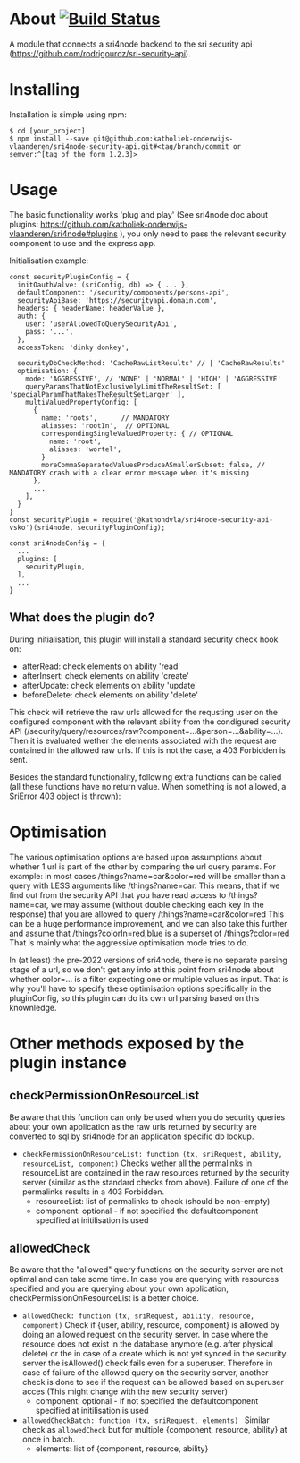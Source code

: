 # About [![Build Status](https://travis-ci.org/rodrigouroz/sri4node-security-api.svg?branch=master)](https://travis-ci.org/rodrigouroz/sri4node-security-api)

A module that connects a sri4node backend to the sri security api (https://github.com/rodrigouroz/sri-security-api).

# Installing

Installation is simple using npm:

    $ cd [your_project]
    $ npm install --save git@github.com:katholiek-onderwijs-vlaanderen/sri4node-security-api.git#<tag/branch/commit or semver:^[tag of the form 1.2.3]>

# Usage

The basic functionality works 'plug and play' (See sri4node doc about plugins: https://github.com/katholiek-onderwijs-vlaanderen/sri4node#plugins ), you only need to pass the relevant security component to use and the express app. 

Initialisation example:
```
const securityPluginConfig = {
  initOauthValve: (sriConfig, db) => { ... },
  defaultComponent: '/security/components/persons-api',
  securityApiBase: 'https://securityapi.domain.com',
  headers: { headerName: headerValue },
  auth: {
    user: 'userAllowedToQuerySecurityApi',
    pass: '...',
  },
  accessToken: 'dinky donkey',

  securityDbCheckMethod: 'CacheRawListResults' // | 'CacheRawResults'
  optimisation: {
    mode: 'AGGRESSIVE', // 'NONE' | 'NORMAL' | 'HIGH' | 'AGGRESSIVE'
    queryParamsThatNotExclusivelyLimitTheResultSet: [ 'specialParamThatMakesTheResultSetLarger' ],
    multiValuedPropertyConfig: [
      {
        name: 'roots',      // MANDATORY
        aliasses: 'rootIn',  // OPTIONAL
        correspondingSingleValuedProperty: { // OPTIONAL
          name: 'root',
          aliases: 'wortel',
        }
        moreCommaSeparatedValuesProduceASmallerSubset: false, // MANDATORY crash with a clear error message when it's missing
      },
      ...
    ],
  }
}
const securityPlugin = require('@kathondvla/sri4node-security-api-vsko')(sri4node, securityPluginConfig);

const sri4nodeConfig = {
  ...
  plugins: [
    securityPlugin,
  ],
  ...
}
```
##  What does the plugin do?

During initialisation, this plugin will install a standard security check hook on:

- afterRead: check elements on ability 'read'
- afterInsert: check elements on ability 'create'
- afterUpdate: check elements on ability 'update'
- beforeDelete: check elements on ability 'delete'

This check will retrieve the raw urls allowed for the requsting user on the configured component with the relevant ability from the condigured security API (/security/query/resources/raw?component=...&person=...&ability=...). Then it is evaluated wether the elements associated with the request are contained in the allowed raw urls. If this is not the case, a 403 Forbidden is sent.

Besides the standard functionality, following extra functions can be called (all these functions have no return value. When something is not allowed, a SriError 403 object is thrown):

# Optimisation

The various optimisation options are based upon assumptions about whether 1 url is part of the other by comparing the url query params.
For example: in most cases /things?name=car&color=red will be smaller than a query with LESS arguments like /things?name=car.
This means, that if we find out from the security API that you have read access to /things?name=car, we may assume (without double checking each key in the response) that you are allowed to query /things?name=car&color=red
This can be a huge performance improvement, and we can also take this further and assume that /things?colorIn=red,blue is a superset of /things?color=red
That is mainly what the aggressive optimisation mode tries to do.

In (at least) the pre-2022 versions of sri4node, there is no separate parsing stage of a url, so we don't get any info at this point from sri4node about whether color=... is a filter expecting one or multiple values as input.
That is why you'll have to specify these optimisation options specifically in the pluginConfig, so this plugin can do its own url parsing based on this knownledge.
# Other methods exposed by the plugin instance
## checkPermissionOnResourceList
Be aware that this function can only be used when you do security queries about your own application as the raw urls returned by security are converted to sql by sri4node for an application specific db lookup.
- `checkPermissionOnResourceList: function (tx, sriRequest, ability, resourceList, component)` Checks wether all the permalinks in resourceList are contained in the raw resources returned by the security server (similar as the standard checks from above). Failure of one of the permalinks results in a 403 Forbidden.
    - resourceList: list of permalinks to check (should be non-empty)
    - component: optional - if not specified the defaultcomponent specified at initilisation is used

## allowedCheck
Be aware that the "allowed" query functions on the security server are not optimal and can take some time. In case you are querying with resources specified and you are querying about your own application, checkPermissionOnResourceList is a better choice.
- `allowedCheck: function (tx, sriRequest, ability, resource, component)` Check if {user, ability, resource, component} is allowed by doing an allowed request on the security server. In case where the resource does not exist in the database anymore (e.g. after physical delete) or the in case of a create which is not yet synced in the security server the isAllowed() check fails even for a superuser. Therefore in case of failure of the allowed query on the security server, another check is done to see if the request can be allowed based on superuser acces (This might change with the new security server)
    - component: optional - if not specified the defaultcomponent specified at initilisation is used
- `allowedCheckBatch: function (tx, sriRequest, elements) ` Similar check as `allowedCheck` but for multiple {component, resource, ability} at once in batch.
    - elements: list of {component, resource, ability}



